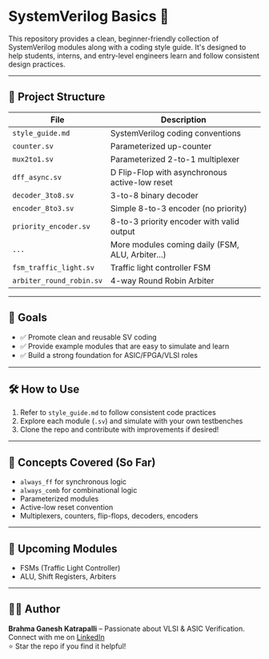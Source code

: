 # SystemVerilog Basics 🚀

This repository provides a clean, beginner-friendly collection of SystemVerilog modules along with a coding style guide. It's designed to help students, interns, and entry-level engineers learn and follow consistent design practices.

---

## 📁 Project Structure

| File                     | Description                                      |
|--------------------------|--------------------------------------------------|
| `style_guide.md`         | SystemVerilog coding conventions                 |
| `counter.sv`             | Parameterized up-counter                         |
| `mux2to1.sv`             | Parameterized 2-to-1 multiplexer                 |
| `dff_async.sv`           | D Flip-Flop with asynchronous active-low reset   |
| `decoder_3to8.sv`        | 3-to-8 binary decoder                            |
| `encoder_8to3.sv`        | Simple 8-to-3 encoder (no priority)              |
| `priority_encoder.sv`    | 8-to-3 priority encoder with valid output        |
| `...`                    | More modules coming daily (FSM, ALU, Arbiter...) |
| `fsm_traffic_light.sv`   | Traffic light controller FSM                     |
| `arbiter_round_robin.sv` | 4-way Round Robin Arbiter                        |


---

## 🎯 Goals

- ✅ Promote clean and reusable SV coding
- ✅ Provide example modules that are easy to simulate and learn
- ✅ Build a strong foundation for ASIC/FPGA/VLSI roles

---

## 🛠️ How to Use

1. Refer to `style_guide.md` to follow consistent code practices
2. Explore each module (`.sv`) and simulate with your own testbenches
3. Clone the repo and contribute with improvements if desired!

---

## 🧠 Concepts Covered (So Far)

- `always_ff` for synchronous logic
- `always_comb` for combinational logic
- Parameterized modules
- Active-low reset convention
- Multiplexers, counters, flip-flops, decoders, encoders

---

## 📌 Upcoming Modules

- FSMs (Traffic Light Controller)
- ALU, Shift Registers, Arbiters

---

## 👨‍💻 Author

**Brahma Ganesh Katrapalli** – Passionate about VLSI & ASIC Verification.  
Connect with me on [LinkedIn](https://www.linkedin.com/in/katrapallibrahmaganesh)  
⭐ Star the repo if you find it helpful!
